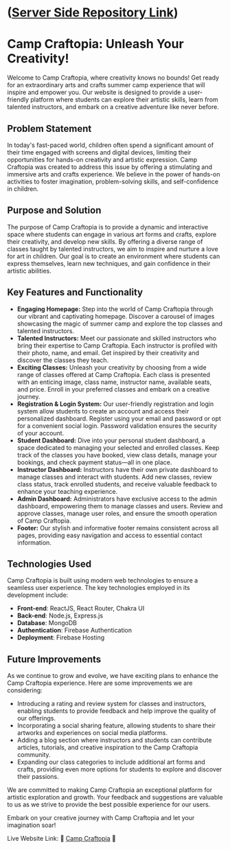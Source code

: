 # ([Server Side Repository Link](https://github.com/NusratJahanGeek/magical-toyland-server))

# Camp Craftopia: Unleash Your Creativity!

Welcome to Camp Craftopia, where creativity knows no bounds! Get ready for an extraordinary arts and crafts summer camp experience that will inspire and empower you. Our website is designed to provide a user-friendly platform where students can explore their artistic skills, learn from talented instructors, and embark on a creative adventure like never before.

## Problem Statement

In today's fast-paced world, children often spend a significant amount of their time engaged with screens and digital devices, limiting their opportunities for hands-on creativity and artistic expression. Camp Craftopia was created to address this issue by offering a stimulating and immersive arts and crafts experience. We believe in the power of hands-on activities to foster imagination, problem-solving skills, and self-confidence in children.

## Purpose and Solution

The purpose of Camp Craftopia is to provide a dynamic and interactive space where students can engage in various art forms and crafts, explore their creativity, and develop new skills. By offering a diverse range of classes taught by talented instructors, we aim to inspire and nurture a love for art in children. Our goal is to create an environment where students can express themselves, learn new techniques, and gain confidence in their artistic abilities.

## Key Features and Functionality

- **Engaging Homepage:** Step into the world of Camp Craftopia through our vibrant and captivating homepage. Discover a carousel of images showcasing the magic of summer camp and explore the top classes and talented instructors.
- **Talented Instructors:** Meet our passionate and skilled instructors who bring their expertise to Camp Craftopia. Each instructor is profiled with their photo, name, and email. Get inspired by their creativity and discover the classes they teach.
- **Exciting Classes:** Unleash your creativity by choosing from a wide range of classes offered at Camp Craftopia. Each class is presented with an enticing image, class name, instructor name, available seats, and price. Enroll in your preferred classes and embark on a creative journey.
- **Registration & Login System:** Our user-friendly registration and login system allow students to create an account and access their personalized dashboard. Register using your email and password or opt for a convenient social login. Password validation ensures the security of your account.
- **Student Dashboard:** Dive into your personal student dashboard, a space dedicated to managing your selected and enrolled classes. Keep track of the classes you have booked, view class details, manage your bookings, and check payment status—all in one place.
- **Instructor Dashboard:** Instructors have their own private dashboard to manage classes and interact with students. Add new classes, review class status, track enrolled students, and receive valuable feedback to enhance your teaching experience.
- **Admin Dashboard:** Administrators have exclusive access to the admin dashboard, empowering them to manage classes and users. Review and approve classes, manage user roles, and ensure the smooth operation of Camp Craftopia.
- **Footer:** Our stylish and informative footer remains consistent across all pages, providing easy navigation and access to essential contact information.

## Technologies Used

Camp Craftopia is built using modern web technologies to ensure a seamless user experience. The key technologies employed in its development include:

- **Front-end**: ReactJS, React Router, Chakra UI
- **Back-end**: Node.js, Express.js
- **Database**: MongoDB
- **Authentication**: Firebase Authentication
- **Deployment**: Firebase Hosting

## Future Improvements

As we continue to grow and evolve, we have exciting plans to enhance the Camp Craftopia experience. Here are some improvements we are considering:

- Introducing a rating and review system for classes and instructors, enabling students to provide feedback and help improve the quality of our offerings.
- Incorporating a social sharing feature, allowing students to share their artworks and experiences on social media platforms.
- Adding a blog section where instructors and students can contribute articles, tutorials, and creative inspiration to the Camp Craftopia community.
- Expanding our class categories to include additional art forms and crafts, providing even more options for students to explore and discover their passions.

We are committed to making Camp Craftopia an exceptional platform for artistic exploration and growth. Your feedback and suggestions are valuable to us as we strive to provide the best possible experience for our users.

Embark on your creative journey with Camp Craftopia and let your imagination soar!

Live Website Link: 🌟 [Camp Craftopia](https://camp-craftopia.web.app/) 🌟

